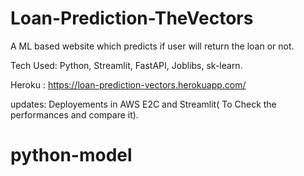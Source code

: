# Loan-Prediction-TheVectors

A ML based website which predicts if user will return the loan or not.

Tech Used: Python, Streamlit, FastAPI, Joblibs, sk-learn.

Heroku : https://loan-prediction-vectors.herokuapp.com/

updates: Deployements in AWS E2C and Streamlit( To Check the performances and compare it).
# python-model
